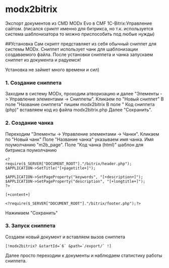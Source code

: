 modx2bitrix
===========

Экспорт документов из CMD MODx Evo в CMF 1C-Bitrix:Управление сайтом.
(писался срикпт именно для битрикса, но т.к. используется система шаблонизатора то можно приспособить под любые нужды)

##Установка
Сам скрипт представляет из себя обычный сниппет для системы MODx. Сниппет использует чанк для шаблонизации создаваемого файла.
После установки сниппета и чанка запускаем сниппет из документа и радуемся!

Установка не займет много времени и сил)

### 1. Создание сниппета
Заходим в систему MODx, проходим атворизацию и далее "Элементы -> Управление элементами -> Сниппеты".
Кликаем по "Новый сниппет"
В поле "Название сниппета" пишем modx2bitrix
В поле " Код сниппета (php)" вставляем код из файла modx2bitrix.php
Далее "Сохранить".

### 2. Создание чанка
Переходим "Элементы -> Управление элементами -> Чанки".
Кликаем по "Новый чанк"
Поле "Название чанка" указываем имя чанка. Имя поумолчанию "m2b_page".
Поле "Код чанка (html)" шаблон для битрикса поумолчанию
```
<?
require($_SERVER["DOCUMENT_ROOT"]."/bitrix/header.php");
$APPLICATION->SetTitle("[+pagetitle+]");

$APPLICATION->SetPageProperty("keywords", "[+description+]");
$APPLICATION->SetPageProperty("description", "[+longtitle+]");
?>

[+content+]

<?require($_SERVER["DOCUMENT_ROOT"]."/bitrix/footer.php");?>
```
Нажимаем "Сохранить"

### 3. Запуск сниппета
Создаем новый документ и вставляем вызов сниппета

```
[!modx2bitrix? &startId=`6` &path=`/export/` !]
```

Далее просто переходим к документы и наблюдаем статистику работы сниппета.
